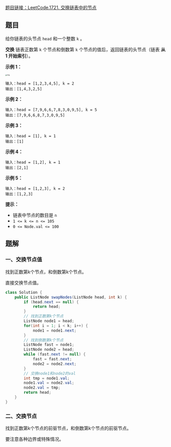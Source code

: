 [题目链接：LeetCode.1721. 交换链表中的节点](https://leetcode-cn.com/problems/swapping-nodes-in-a-linked-list/)

## 题目

给你链表的头节点 `head` 和一个整数 `k` 。

**交换** 链表正数第 `k` 个节点和倒数第 `k` 个节点的值后，返回链表的头节点（链表 **从 1 开始索引**）。

**示例 1：**

<img src="https://assets.leetcode-cn.com/aliyun-lc-upload/uploads/2021/01/10/linked1.jpg" alt="img" style="zoom:33%;" />

```
输入：head = [1,2,3,4,5], k = 2
输出：[1,4,3,2,5]
```

**示例 2：**

```
输入：head = [7,9,6,6,7,8,3,0,9,5], k = 5
输出：[7,9,6,6,8,7,3,0,9,5]
```

**示例 3：**

```
输入：head = [1], k = 1
输出：[1]
```

**示例 4：**

```
输入：head = [1,2], k = 1
输出：[2,1]
```

**示例 5：**

```
输入：head = [1,2,3], k = 2
输出：[1,2,3]
```

**提示：**

- 链表中节点的数目是 `n`
- `1 <= k <= n <= 105`
- `0 <= Node.val <= 100`

## 题解

### 一、交换节点值

找到正数第k个节点，和倒数第k个节点。

直接交换节点值。

```java
class Solution {
    public ListNode swapNodes(ListNode head, int k) {
        if (head.next == null) {
            return head;
        }
        // 找到正数第k个节点
        ListNode node1 = head;
        for(int i = 1; i < k; i++) {
            node1 = node1.next;
        }
        // 找到倒数第k个节点
        ListNode fast = node1;
        ListNode node2 = head;
        while (fast.next != null) {
            fast = fast.next;
            node2 = node2.next;
        }
        // 交换node1和node2的val
        int tmp = node1.val;
        node1.val = node2.val;
        node2.val = tmp;
        return head;
    }
}
```

### 二、交换节点

找到正数第k个节点的前驱节点，和倒数第k个节点的前驱节点。

要注意各种边界或特殊情况。

